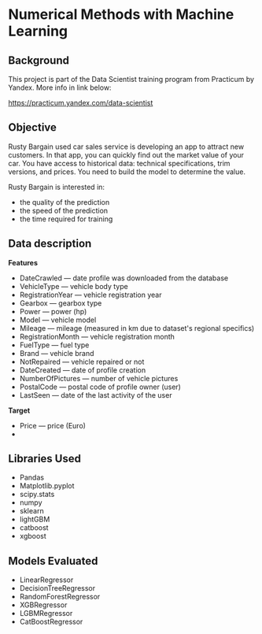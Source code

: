 # Numerical Methods with Machine Learning

## Background

This project is part of the Data Scientist training program from Practicum by Yandex. More info in link below:

https://practicum.yandex.com/data-scientist


## Objective
Rusty Bargain used car sales service is developing an app to attract new
customers. In that app, you can quickly find out the market value of your car.
You have access to historical data: technical specifications, trim versions, and
prices. You need to build the model to determine the value.

Rusty Bargain is interested in:
* the quality of the prediction
* the speed of the prediction
* the time required for training

## Data description
**Features**
* DateCrawled — date profile was downloaded from the database
* VehicleType — vehicle body type
* RegistrationYear — vehicle registration year
* Gearbox — gearbox type
* Power — power (hp)
* Model — vehicle model
* Mileage — mileage (measured in km due to dataset's regional specifics)
* RegistrationMonth — vehicle registration month
* FuelType — fuel type
* Brand — vehicle brand
* NotRepaired — vehicle repaired or not
* DateCreated — date of profile creation
* NumberOfPictures — number of vehicle pictures
* PostalCode — postal code of profile owner (user)
* LastSeen — date of the last activity of the user

**Target**
* Price — price (Euro)
* 
##  Libraries Used
 * Pandas
 * Matplotlib.pyplot
 * scipy.stats
 * numpy
 * sklearn
 * lightGBM
 * catboost
 * xgboost

##  Models Evaluated
 * LinearRegressor
 * DecisionTreeRegressor
 * RandomForestRegressor
 * XGBRegressor
 * LGBMRegressor
 * CatBoostRegressor


